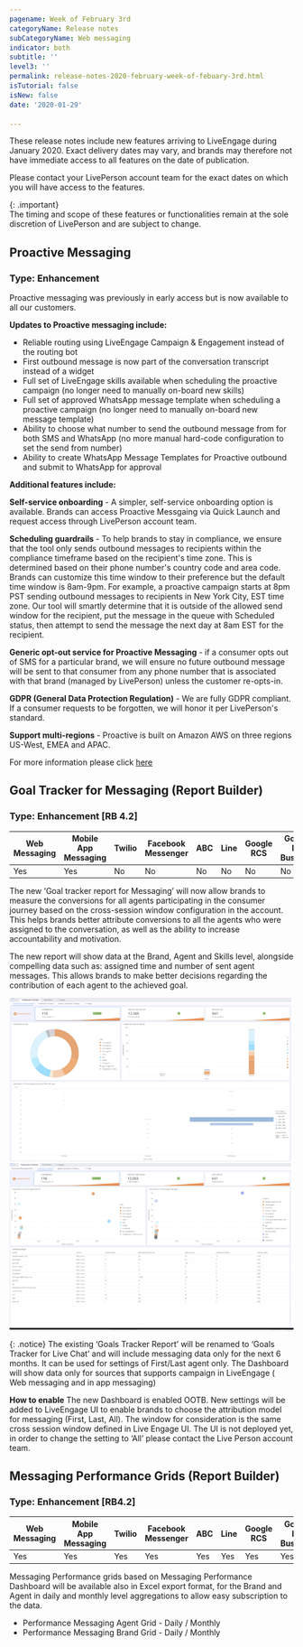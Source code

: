 ```yaml
---
pagename: Week of February 3rd
categoryName: Release notes
subCategoryName: Web messaging
indicator: both
subtitle: ''
level3: ''
permalink: release-notes-2020-february-week-of-febuary-3rd.html
isTutorial: false
isNew: false
date: '2020-01-29'

---
```


These release notes include new features arriving to LiveEngage during January 2020. Exact delivery dates may vary, and brands may therefore not have immediate access to all features on the date of publication.

Please contact your LivePerson account team for the exact dates on which you will have access to the features.

{: .important}  
The timing and scope of these features or functionalities remain at the sole discretion of LivePerson and are subject to change.

## Proactive Messaging
### Type: Enhancement

Proactive messaging was previously in early access but is now available to all our customers.
 
**Updates to Proactive messaging include:**
- Reliable routing using LiveEngage Campaign & Engagement instead of the routing bot
- First outbound message is now part of the conversation transcript instead of a widget
- Full set of LiveEngage skills available when scheduling the proactive campaign (no longer need to manually on-board new skills)
- Full set of approved WhatsApp message template when scheduling a proactive campaign (no longer need to manually on-board new message template)
- Ability to choose what number to send the outbound message from for both SMS and WhatsApp (no more manual hard-code configuration to set the send from number)
- Ability to create WhatsApp Message Templates for Proactive outbound and submit to WhatsApp for approval
 
**Additional features include:**

**Self-service onboarding** -  A simpler, self-service onboarding option is available. Brands can access Proactive Messgaing via Quick Launch and request access through LivePerson account team.
 
**Scheduling guardrails** - To help brands to stay in compliance, we ensure that the tool only sends outbound messages to recipients within the compliance timeframe based on the recipient's time zone. This is determined based on their phone number's country code and area code. Brands can customize this time window to their preference but the default time window is 8am-9pm. For example, a proactive campaign starts at 8pm PST sending outbound messages to recipients in New York City, EST time zone. Our tool will smartly determine that it is outside of the allowed send window for the recipient, put the message in the queue with Scheduled status, then attempt to send the message the next day at 8am EST for the recipient.
 
**Generic opt-out service for Proactive Messaging** - if a consumer opts out of SMS for a particular brand, we will ensure no future outbound message will be sent to that consumer from any phone number that is associated with that brand (managed by LivePerson) unless the customer re-opts-in. 
 
**GDPR (General Data Protection Regulation)** - We are fully GDPR compliant. If a consumer requests to be forgotten, we will honor it per LivePerson's standard. 
 
**Support multi-regions** - Proactive is built on Amazon AWS on three regions US-West, EMEA and APAC. 
 
For more information please click [here](https://knowledge.liveperson.com/messaging-channels-proactive-messaging-proactive-messaging-overview.html)

## Goal Tracker for Messaging (Report Builder)
### Type: Enhancement [RB 4.2]

<div class="tablecontainer">
<table class="releasenotes">
<thead>
<tr class="categoryrow">
<th>Web Messaging</th>
<th>Mobile App Messaging</th>
<th>Twilio</th>
<th>Facebook Messenger</th>
<th>ABC</th>
<th>Line</th>
<th>Google RCS</th>
<th>Google My Business</th>
<th>WhatsApp Business</th>
<th>CM</th>
<th>WeChat</th>
<th>Chat</th>
</tr>
</thead>
<tbody>
<tr>
<td>Yes</td>
<td>Yes</td>
<td>No</td>
<td>No</td>
<td>No</td>
<td>No</td>
<td>No</td>
<td>No</td>
<td>No</td>
<td>No</td>
<td>No</td>
<td>No</td>
</tr>
</tbody>
</table>
</div>

The new ‘Goal tracker report for Messaging’ will now allow brands to measure the conversions for all agents participating in the consumer journey based on the cross-session window configuration in the account. This helps brands better attribute conversions to all the agents who were assigned to the conversation, as well as the ability to increase accountability and motivation. 

The new report will show data at the Brand, Agent and Skills level, alongside compelling data such as: assigned time and number of sent agent messages. This allows brands to make better decisions regarding the contribution of each agent to the achieved goal.

![](img/RB2.4_1.png)
![](img/RB2.4_2.png)

{: .notice}
The existing ‘Goals Tracker Report’ will be renamed to ‘Goals Tracker for Live Chat’ and will include messaging data only for the next 6 months. It can be used for settings of First/Last agent only.
The Dashboard will show data only for sources that supports campaign in LiveEngage ( Web messaging and in app messaging)

**How to enable**
The new Dashboard is enabled OOTB.
New settings will be added to LiveEngage UI to enable brands to choose the attribution model for messaging (First, Last, All). The window for consideration is the same cross session window defined in Live Engage UI.
The UI is not deployed yet, in order to change the setting to ‘All’  please contact the Live Person account team.

## Messaging Performance Grids (Report Builder)
### Type: Enhancement [RB4.2]

<div class="tablecontainer">
<table class="releasenotes">
<thead>
<tr class="categoryrow">
<th>Web Messaging</th>
<th>Mobile App Messaging</th>
<th>Twilio</th>
<th>Facebook Messenger</th>
<th>ABC</th>
<th>Line</th>
<th>Google RCS</th>
<th>Google My Business</th>
<th>WhatsApp Business</th>
<th>CM</th>
<th>WeChat</th>
<th>Chat</th>
</tr>
</thead>
<tbody>
<tr>
<td>Yes</td>
<td>Yes</td>
<td>Yes</td>
<td>Yes</td>
<td>Yes</td>
<td>Yes</td>
<td>Yes</td>
<td>Yes</td>
<td>Yes</td>
<td>Yes</td>
<td>Yes</td>
<td>Yes</td>
</tr>
</tbody>
</table>
</div>

Messaging Performance grids based on Messaging Performance Dashboard will be available also in Excel export format, for the Brand and Agent in daily and monthly level aggregations to allow easy subscription to the data.

- Performance Messaging Agent Grid - Daily / Monthly
- Performance Messaging Brand Grid - Daily / Monthly
